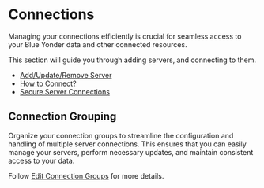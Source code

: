 # Connections

Managing your connections efficiently is crucial for seamless access to your Blue Yonder data and other connected resources. 

This section will guide you through adding servers, and connecting to them.

- [Add/Update/Remove Server](./connections/add-connect-remoteserver.md)
- [How to Connect?](./connections/connect-server.md)
- [Secure Server Connections](./connections/secure-server-connections.md)

## Connection Grouping

Organize your connection groups to streamline the configuration and handling of multiple server connections. This ensures that you can easily manage your servers, perform necessary updates, and maintain consistent access to your data.

Follow [Edit Connection Groups](./menu-overview/file.md) for more details.
